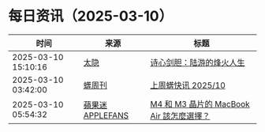 ﻿# 每日资讯（2025-03-10）

|时间|来源|标题|
|---|---|---|
|2025-03-10 15:10:16|[太隐](https://wangyurui.com/feed.xml)|[诗心剑胆：陆游的烽火人生](https://wangyurui.com/posts/lu-you-de-ren-sheng-2ad7617f)|
|2025-03-10 03:42:00|[蠎周刊](https://weekly.pychina.org/feeds/all.atom.xml)|[上周蠎快讯 2025/10](https://weekly.pychina.org/pyrecap/pyrw-2510.html)|
|2025-03-10 05:54:32|[蘋果迷 APPLEFANS](https://applefans.today/feed/)|[M4 和 M3 晶片的 MacBook Air 該怎麼選擇？](https://applefans.today/2025-03-how-to-choose-m4-m3-macbook-air/)|
